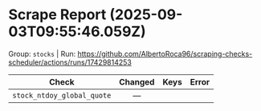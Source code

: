 # Scrape Report (2025-09-03T09:55:46.059Z)

Group: `stocks`  |  Run: https://github.com/AlbertoRoca96/scraping-checks-scheduler/actions/runs/17429814253

| Check | Changed | Keys | Error |
|---|:---:|:--|:--|
| `stock_ntdoy_global_quote` | — |  |  |
